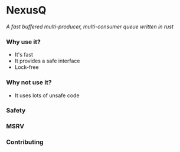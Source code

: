 # NexusQ
*A fast buffered multi-producer, multi-consumer queue written in rust*

### Why use it?

 - It's fast
 - It provides a safe interface
 - Lock-free

### Why not use it?

 - It uses lots of unsafe code

### Safety

### MSRV

### Contributing